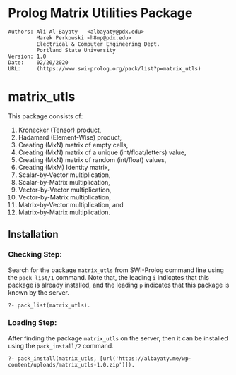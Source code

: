 # Prolog Matrix Utilities Package
    
    Authors: Ali Al-Bayaty   <albayaty@pdx.edu>
             Marek Perkowski <h8mp@pdx.edu>
             Electrical & Computer Engineering Dept.
             Portland State University
    Version: 1.0
    Date:    02/20/2020
    URL:     (https://www.swi-prolog.org/pack/list?p=matrix_utls)

#  matrix_utls

This package consists of:
1.  Kronecker (Tensor) product,
2.  Hadamard (Element-Wise) product,
3.  Creating (MxN) matrix of empty cells,
4.  Creating (MxN) matrix of a unique (int/float/letters) value,
5.  Creating (MxN) matrix of random (int/float) values,
6.  Creating (MxM) Identity matrix,
7.  Scalar-by-Vector multiplication,
8.  Scalar-by-Matrix multiplication,
9.  Vector-by-Vector multiplication,
10. Vector-by-Matrix multiplication,
11. Matrix-by-Vector multiplication, and
12. Matrix-by-Matrix multiplication.

## Installation

### Checking Step:

Search for the package `matrix_utls` from SWI-Prolog command line using the `pack_list/1` command. Note that, the leading `i` indicates that this package is already installed, and the leading `p` indicates that this package is known by the server.
```
?- pack_list(matrix_utls).
```

### Loading Step:

After finding the package `matrix_utls` on the server, then it can be installed using the `pack_install/2` command.
```
?- pack_install(matrix_utls, [url('https://albayaty.me/wp-content/uploads/matrix_utls-1.0.zip')]).
```
